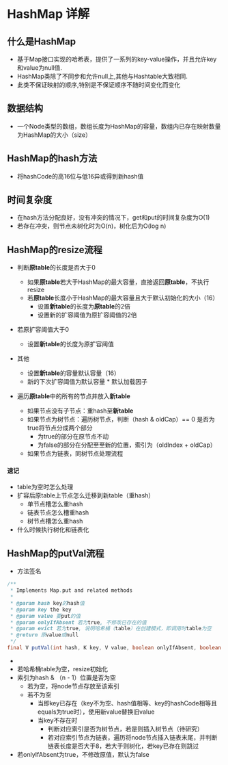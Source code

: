 # HashMap 详解

## 什么是HashMap

* 基于Map接口实现的哈希表，提供了一系列的key-value操作，并且允许key和value为null值. 
* HashMap类除了不同步和允许null上,其他与Hashtable大致相同.  
* 此类不保证映射的顺序,特别是不保证顺序不随时间变化而变化

## 数据结构

- 一个Node类型的数组，数组长度为HashMap的容量，数组内已存在映射数量为HashMap的大小（size）

## HashMap的hash方法

- 将hashCode的高16位与低16异或得到新hash值

## 时间复杂度

- 在hash方法分配良好，没有冲突的情况下，get和put的时间复杂度为O(1)
- 若存在冲突，则节点未树化时为O(n)，树化后为O(log n)

## HashMap的resize流程

- 判断**原table**的长度是否大于0

  - 如果**原table**若大于HashMap的最大容量，直接返回**原table**，不执行resize
  - 若**原table**长度小于HashMap的最大容量且大于默认初始化的大小（16）
    - 设置**新table**的长度为**原table**的2倍
    - 设置新的扩容阈值为原扩容阈值的2倍

- 若原扩容阈值大于0

  - 设置**新table**的长度为原扩容阈值

- 其他

  - 设置**新table**的容量默认容量（16）
  - 新的下次扩容阈值为默认容量 * 默认加载因子

- 遍历**原table**中的所有的节点并放入**新table**
  - 如果节点没有子节点：重hash至**新table**
  - 如果节点为树节点：遍历树节点，判断（hash & oldCap）== 0 是否为true将节点分成两个部分
    - 为true的部分在原节点不动
    - 为false的部分在分配至至新的位置，索引为（oldIndex + oldCap）
  - 如果节点为链表，同树节点处理流程

#### 速记

- table为空时怎么处理
- 扩容后原table上节点怎么迁移到新table（重hash）
  - 单节点槽怎么重hash
  - 链表节点怎么槽重hash
  - 树节点槽怎么重hash
- 什么时候执行树化和链表化

## HashMap的putVal流程

- 方法签名

```java
/**
 * Implements Map.put and related methods
 *
 * @param hash key的hash值
 * @param key the key
 * @param value 要put的值
 * @param onlyIfAbsent 若为true, 不修改已存在的值
 * @param evict 若为true, 说明哈希桶（table）在创建模式，即调用时table为空
 * @return 原value或null
 */
final V putVal(int hash, K key, V value, boolean onlyIfAbsent, boolean evict);
```

- 
- 若哈希桶table为空，resize初始化
- 索引为hash & （n - 1）位置是否为空
  - 若为空，将node节点存放至该索引
  - 若不为空
    - 当即key已存在（key不为空、hash值相等、key的hashCode相等且equals为true时），使用新value替换旧value
    - 当key不存在时
      - 判断对应索引是否为树节点，若是则插入树节点（待研究）
      - 若对应索引节点为链表，遍历将node节点插入链表末尾，并判断链表长度是否大于8，若大于则树化，若key已存在则跳过
- 若onlyIfAbsent为true，不修改原值，默认为false

